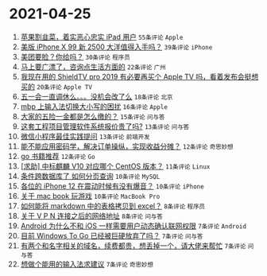 # 2021-04-25

1. [苹果割韭菜，着实恶心忠实 iPad 用户](https://www.v2ex.com/t/773032) `55条评论` `Apple`
1. [美版 iPhone X 99 新 2500 大洋值得入手吗？](https://www.v2ex.com/t/773019) `39条评论` `iPhone`
1. [美团要脸？你给吗？](https://www.v2ex.com/t/773020) `30条评论` `程序员`
1. [马上要广漂了，咨询点生活方面的](https://www.v2ex.com/t/773048) `22条评论` `广州`
1. [我现在用的 ShieldTV pro 2019 有必要再买个 Apple TV 吗，看着发布会挺想买的](https://www.v2ex.com/t/773057) `20条评论` `Apple TV`
1. [五一会一直调休么。。。没机会改了么](https://www.v2ex.com/t/773047) `18条评论` `北京`
1. [mbp 上输入法切换大小写的困扰](https://www.v2ex.com/t/773030) `16条评论` `Apple`
1. [大家的五险一金都是怎么缴的？](https://www.v2ex.com/t/773045) `15条评论` `问与答`
1. [这套工程项目管理软件系统报价贵了吗?](https://www.v2ex.com/t/773066) `13条评论` `问与答`
1. [微信小程序最佳实践提问](https://www.v2ex.com/t/773031) `13条评论` `前端开发`
1. [能不能应用密码学，解决订单操纵，实现收益分摊？](https://www.v2ex.com/t/773063) `12条评论` `奇思妙想`
1. [go 书籍推荐](https://www.v2ex.com/t/773061) `12条评论` `Go`
1. [[求助] 中标麒麟 V10 对应哪个 CentOS 版本？](https://www.v2ex.com/t/773027) `11条评论` `Linux`
1. [条件跨数据库了 如何分页查询](https://www.v2ex.com/t/773074) `10条评论` `MySQL`
1. [各位的 iPhone 12 在震动时候有没有爆音？](https://www.v2ex.com/t/773065) `10条评论` `iPhone`
1. [关于 mac book 玩游戏](https://www.v2ex.com/t/773035) `10条评论` `MacBook Pro`
1. [如何能将 markdown 中的表格拷贝到 excel？](https://www.v2ex.com/t/773040) `8条评论` `程序员`
1. [关于 V P N 连接之后的网络地址](https://www.v2ex.com/t/773021) `8条评论` `问与答`
1. [Android 为什么不和 iOS 一样需要用户动态确认联网权限](https://www.v2ex.com/t/773089) `7条评论` `Android`
1. [目前 Windows To Go 已经被巨硬放弃了吗？](https://www.v2ex.com/t/773068) `7条评论` `问与答`
1. [有两个和名字相关的域名，续费都贵，想丢掉一个，请大佬来帮忙](https://www.v2ex.com/t/773064) `7条评论` `问与答`
1. [想做个能用的输入法求建议](https://www.v2ex.com/t/773023) `7条评论` `奇思妙想`
